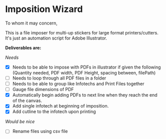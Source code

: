 # Imposition Wizard

To whom it may concern,

This is a file imposer for multi-up stickers for large format printers/cutters. It's just an automation script for Adobe Illustrator.


**Deliverables are:**

*Needs*
- [x] Needs to be able to impose with PDFs in illustrator if given the following (Quantity needed, PDF width, PDF Height, spacing between, filePath)
- [ ] Needs to loop through all PDF files in a folder
- [ ] Needs to be able to group like Infotechs and Print Files together
- [ ] Gauge file dimensions of PDF
- [x] Automatically begin adding PDFs to next line when they reach the end of the canvas.
- [x] Add single infotech at beginning of imposition.
- [x] Add cutline to the infotech upon printing

*Would be nice*
- [ ] Rename files using csv file
